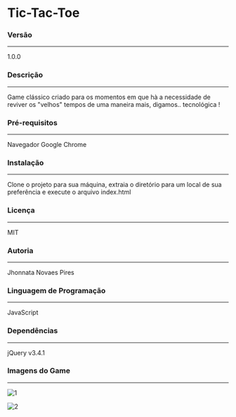 # Tic-Tac-Toe

### Versão
---
1.0.0

### Descrição
---
Game clássico criado para os momentos em que hà a necessidade de reviver os "velhos" tempos de uma maneira mais, digamos.. tecnológica ! 

### Pré-requisitos
---
Navegador Google Chrome

### Instalação
---
Clone o projeto para sua máquina, extraia o diretório para um local de sua preferência e execute o arquivo index.html

### Licença
---
MIT

### Autoria
---
Jhonnata Novaes Pires

### Linguagem de Programação
---
JavaScript


### Dependências
---
jQuery v3.4.1

### Imagens do Game
---

![1](https://user-images.githubusercontent.com/34194789/71315321-e5c6c900-2438-11ea-82fb-5d1bfeb5d1fd.PNG)

![2](https://user-images.githubusercontent.com/34194789/71315322-ea8b7d00-2438-11ea-9677-00778010710d.PNG)
